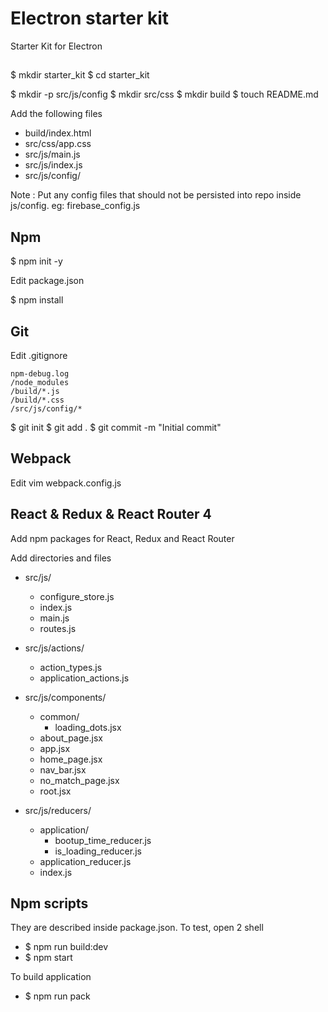 # Electron starter kit

Starter Kit for Electron

## 
$ mkdir starter_kit
$ cd starter_kit

$ mkdir -p src/js/config
$ mkdir src/css
$ mkdir build
$ touch README.md

Add the following files

  * build/index.html
  * src/css/app.css
  * src/js/main.js
  * src/js/index.js
  * src/js/config/

Note : 
Put any config files that should not be persisted into repo inside js/config.
eg: firebase_config.js

## Npm
$ npm init -y

Edit package.json

$ npm install

## Git
Edit .gitignore

```text
npm-debug.log
/node_modules
/build/*.js
/build/*.css
/src/js/config/*
```

$ git init
$ git add .
$ git commit -m "Initial commit"

## Webpack
Edit vim webpack.config.js

## React & Redux & React Router 4
Add npm packages for React, Redux and React Router

Add directories and files

  * src/js/
    * configure_store.js
    * index.js
    * main.js
    * routes.js

  * src/js/actions/
    * action_types.js
    * application_actions.js
    
  * src/js/components/
    * common/
      * loading_dots.jsx
    * about_page.jsx
    * app.jsx
    * home_page.jsx
    * nav_bar.jsx
    * no_match_page.jsx
    * root.jsx

  * src/js/reducers/
    * application/
      * bootup_time_reducer.js
      * is_loading_reducer.js
    * application_reducer.js
    * index.js


## Npm scripts
They are described inside package.json.
To test, open 2 shell

  * $ npm run build:dev
  * $ npm start
  
To build application
  
  * $ npm run pack
